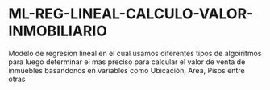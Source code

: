 # ML-REG-LINEAL-CALCULO-VALOR-INMOBILIARIO

Modelo de regresion lineal en el cual usamos diferentes tipos de algoiritmos para luego determinar el mas preciso para calcular el valor de venta de inmuebles basandonos en variables como Ubicación, Area, Pisos entre otras
